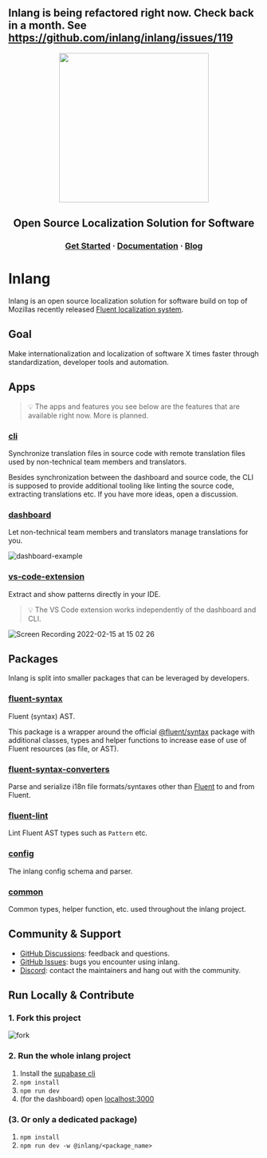## Inlang is being refactored right now. Check back in a month. See https://github.com/inlang/inlang/issues/119


<div>
    <p align="center">
        <img width="300" src="https://raw.githubusercontent.com/inlang/inlang/main/assets/logo-white-background.svg"/>
    </p>
    <h2 align="center">
        Open Source Localization Solution for Software
    </h2>
    <h3 align="center">
        <a href="https://inlang.dev/docs/getting-started" target="_blank">Get Started</a> · <a href="https://inlang.dev/docs/intro" target="_blank">Documentation</a> · <a href="https://inlang.dev/blog" target="_blank">Blog</a>
    </h3>
</div>

# Inlang

Inlang is an open source localization solution for software build on top of Mozillas recently released [Fluent localization system](https://projectfluent.org/). 


## Goal

Make internationalization and localization of software X times faster through standardization, developer tools and automation.
  

## Apps

> :bulb: The apps and features you see below are the features that are available right now. More is planned.


### [cli](apps/cli)  
Synchronize translation files in source code with remote translation files used by non-technical team members and translators. 

Besides synchronization between the dashboard and source code, the CLI is supposed to provide additional tooling like linting the source code, extracting translations etc. If you have more ideas, open a discussion. 

### [dashboard](apps/dashboard)  
Let non-technical team members and translators manage translations for you.

![dashboard-example](https://user-images.githubusercontent.com/35429197/154271089-9acf02c3-7c6e-435c-9014-6ee21426ab4d.png)


### [vs-code-extension](apps/vs-code-extension)  
Extract and show patterns directly in your IDE. 

> :bulb: The VS Code extension works independently of the dashboard and CLI.


![Screen Recording 2022-02-15 at 15 02 26](https://user-images.githubusercontent.com/35429197/154270998-3e8d147a-b979-4df5-b6df-a53c900d962e.gif)


## Packages

Inlang is split into smaller packages that can be leveraged by developers.

### [fluent-syntax](packages/fluent-syntax)  
Fluent (syntax) AST.  

This package is a wrapper around the official [@fluent/syntax](https://projectfluent.org/fluent.js/syntax/) package with additional classes, types and helper functions to increase ease of use of Fluent resources (as file, or AST).

### [fluent-syntax-converters](packages/fluent-syntax-converters)  
Parse and serialize i18n file formats/syntaxes other than [Fluent](https://projectfluent.org/) to and from Fluent.

### [fluent-lint](packages/fluent-lint)  
Lint Fluent AST types such as `Pattern` etc. 

### [config](packages/config)  
The inlang config schema and parser.

### [common](packages/common)  
Common types, helper function, etc. used throughout the inlang project.

## Community & Support

- [GitHub Discussions](https://github.com/inlang/inlang/discussions): feedback and questions.
- [GitHub Issues](https://github.com/inlang/inlang/issues): bugs you encounter using inlang.
- [Discord](https://discord.gg/CUkj4fgz5K): contact the maintainers and hang out with the community.

## Run Locally & Contribute

### 1. Fork this project

![fork](https://raw.githubusercontent.com/inlang/inlang/main/assets/fork-project.webp)

### 2. Run the whole inlang project

1. Install the [supabase cli](https://github.com/supabase/cli)
2. `npm install`
3. `npm run dev`
4. (for the dashboard) open [localhost:3000](http://localhost:3000/)

### (3. Or only a dedicated package)

1. `npm install`
2. `npm run dev -w @inlang/<package_name>`

